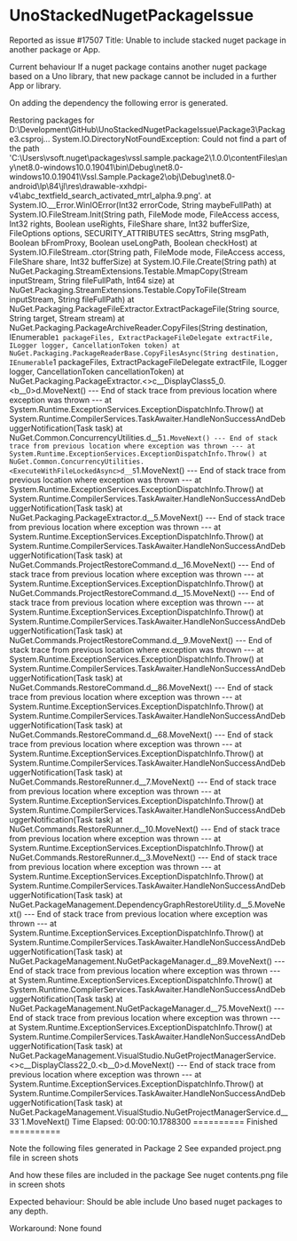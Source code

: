 # UnoStackedNugetPackageIssue

Reported as issue #17507
Title:
Unable to include stacked nuget package in another package or App.

Current behaviour
If a nuget package contains another nuget package based on a Uno library, that new package cannot be included in a further App or library.

On adding the dependency the following error is generated.

Restoring packages for D:\Development\GitHub\UnoStackedNugetPackageIssue\Package3\Package3.csproj...
System.IO.DirectoryNotFoundException: Could not find a part of the path 'C:\Users\vsoft\.nuget\packages\vssl.sample.package2\1.0.0\contentFiles\any\net8.0-windows10.0.19041\bin\Debug\net8.0-windows10.0.19041\Vssl.Sample.Package2\obj\Debug\net8.0-android\lp\84\jl\res\drawable-xxhdpi-v4\abc_textfield_search_activated_mtrl_alpha.9.png'.
   at System.IO.__Error.WinIOError(Int32 errorCode, String maybeFullPath)
   at System.IO.FileStream.Init(String path, FileMode mode, FileAccess access, Int32 rights, Boolean useRights, FileShare share, Int32 bufferSize, FileOptions options, SECURITY_ATTRIBUTES secAttrs, String msgPath, Boolean bFromProxy, Boolean useLongPath, Boolean checkHost)
   at System.IO.FileStream..ctor(String path, FileMode mode, FileAccess access, FileShare share, Int32 bufferSize)
   at System.IO.File.Create(String path)
   at NuGet.Packaging.StreamExtensions.Testable.MmapCopy(Stream inputStream, String fileFullPath, Int64 size)
   at NuGet.Packaging.StreamExtensions.Testable.CopyToFile(Stream inputStream, String fileFullPath)
   at NuGet.Packaging.PackageFileExtractor.ExtractPackageFile(String source, String target, Stream stream)
   at NuGet.Packaging.PackageArchiveReader.CopyFiles(String destination, IEnumerable`1 packageFiles, ExtractPackageFileDelegate extractFile, ILogger logger, CancellationToken token)
   at NuGet.Packaging.PackageReaderBase.CopyFilesAsync(String destination, IEnumerable`1 packageFiles, ExtractPackageFileDelegate extractFile, ILogger logger, CancellationToken cancellationToken)
   at NuGet.Packaging.PackageExtractor.<>c__DisplayClass5_0.<<InstallFromSourceAsync>b__0>d.MoveNext()
--- End of stack trace from previous location where exception was thrown ---
   at System.Runtime.ExceptionServices.ExceptionDispatchInfo.Throw()
   at System.Runtime.CompilerServices.TaskAwaiter.HandleNonSuccessAndDebuggerNotification(Task task)
   at NuGet.Common.ConcurrencyUtilities.<ExecuteWithFileLockedAsync>d__5`1.MoveNext()
--- End of stack trace from previous location where exception was thrown ---
   at System.Runtime.ExceptionServices.ExceptionDispatchInfo.Throw()
   at NuGet.Common.ConcurrencyUtilities.<ExecuteWithFileLockedAsync>d__5`1.MoveNext()
--- End of stack trace from previous location where exception was thrown ---
   at System.Runtime.ExceptionServices.ExceptionDispatchInfo.Throw()
   at System.Runtime.CompilerServices.TaskAwaiter.HandleNonSuccessAndDebuggerNotification(Task task)
   at NuGet.Packaging.PackageExtractor.<InstallFromSourceAsync>d__5.MoveNext()
--- End of stack trace from previous location where exception was thrown ---
   at System.Runtime.ExceptionServices.ExceptionDispatchInfo.Throw()
   at System.Runtime.CompilerServices.TaskAwaiter.HandleNonSuccessAndDebuggerNotification(Task task)
   at NuGet.Commands.ProjectRestoreCommand.<InstallPackageAsync>d__16.MoveNext()
--- End of stack trace from previous location where exception was thrown ---
   at System.Runtime.ExceptionServices.ExceptionDispatchInfo.Throw()
   at NuGet.Commands.ProjectRestoreCommand.<InstallPackagesAsync>d__15.MoveNext()
--- End of stack trace from previous location where exception was thrown ---
   at System.Runtime.ExceptionServices.ExceptionDispatchInfo.Throw()
   at System.Runtime.CompilerServices.TaskAwaiter.HandleNonSuccessAndDebuggerNotification(Task task)
   at NuGet.Commands.ProjectRestoreCommand.<TryRestoreAsync>d__9.MoveNext()
--- End of stack trace from previous location where exception was thrown ---
   at System.Runtime.ExceptionServices.ExceptionDispatchInfo.Throw()
   at System.Runtime.CompilerServices.TaskAwaiter.HandleNonSuccessAndDebuggerNotification(Task task)
   at NuGet.Commands.RestoreCommand.<ExecuteRestoreAsync>d__86.MoveNext()
--- End of stack trace from previous location where exception was thrown ---
   at System.Runtime.ExceptionServices.ExceptionDispatchInfo.Throw()
   at System.Runtime.CompilerServices.TaskAwaiter.HandleNonSuccessAndDebuggerNotification(Task task)
   at NuGet.Commands.RestoreCommand.<ExecuteAsync>d__68.MoveNext()
--- End of stack trace from previous location where exception was thrown ---
   at System.Runtime.ExceptionServices.ExceptionDispatchInfo.Throw()
   at System.Runtime.CompilerServices.TaskAwaiter.HandleNonSuccessAndDebuggerNotification(Task task)
   at NuGet.Commands.RestoreRunner.<ExecuteAsync>d__7.MoveNext()
--- End of stack trace from previous location where exception was thrown ---
   at System.Runtime.ExceptionServices.ExceptionDispatchInfo.Throw()
   at System.Runtime.CompilerServices.TaskAwaiter.HandleNonSuccessAndDebuggerNotification(Task task)
   at NuGet.Commands.RestoreRunner.<CompleteTaskAsync>d__10.MoveNext()
--- End of stack trace from previous location where exception was thrown ---
   at System.Runtime.ExceptionServices.ExceptionDispatchInfo.Throw()
   at NuGet.Commands.RestoreRunner.<RunWithoutCommit>d__3.MoveNext()
--- End of stack trace from previous location where exception was thrown ---
   at System.Runtime.ExceptionServices.ExceptionDispatchInfo.Throw()
   at System.Runtime.CompilerServices.TaskAwaiter.HandleNonSuccessAndDebuggerNotification(Task task)
   at NuGet.PackageManagement.DependencyGraphRestoreUtility.<PreviewRestoreProjectsAsync>d__5.MoveNext()
--- End of stack trace from previous location where exception was thrown ---
   at System.Runtime.ExceptionServices.ExceptionDispatchInfo.Throw()
   at System.Runtime.CompilerServices.TaskAwaiter.HandleNonSuccessAndDebuggerNotification(Task task)
   at NuGet.PackageManagement.NuGetPackageManager.<PreviewBuildIntegratedProjectsActionsAsync>d__89.MoveNext()
--- End of stack trace from previous location where exception was thrown ---
   at System.Runtime.ExceptionServices.ExceptionDispatchInfo.Throw()
   at System.Runtime.CompilerServices.TaskAwaiter.HandleNonSuccessAndDebuggerNotification(Task task)
   at NuGet.PackageManagement.NuGetPackageManager.<PreviewProjectsInstallPackageAsync>d__75.MoveNext()
--- End of stack trace from previous location where exception was thrown ---
   at System.Runtime.ExceptionServices.ExceptionDispatchInfo.Throw()
   at System.Runtime.CompilerServices.TaskAwaiter.HandleNonSuccessAndDebuggerNotification(Task task)
   at NuGet.PackageManagement.VisualStudio.NuGetProjectManagerService.<>c__DisplayClass22_0.<<GetInstallActionsAsync>b__0>d.MoveNext()
--- End of stack trace from previous location where exception was thrown ---
   at System.Runtime.ExceptionServices.ExceptionDispatchInfo.Throw()
   at System.Runtime.CompilerServices.TaskAwaiter.HandleNonSuccessAndDebuggerNotification(Task task)
   at NuGet.PackageManagement.VisualStudio.NuGetProjectManagerService.<CatchAndRethrowExceptionAsync>d__33`1.MoveNext()
Time Elapsed: 00:00:10.1788300
========== Finished ==========


Note the following files generated in Package 2
See expanded project.png file in screen shots 

And how these files are included in the package
See nuget contents.png file in screen shots 

Expected behaviour:
Should be able include Uno based nuget packages to any depth.

Workaround:
None found
